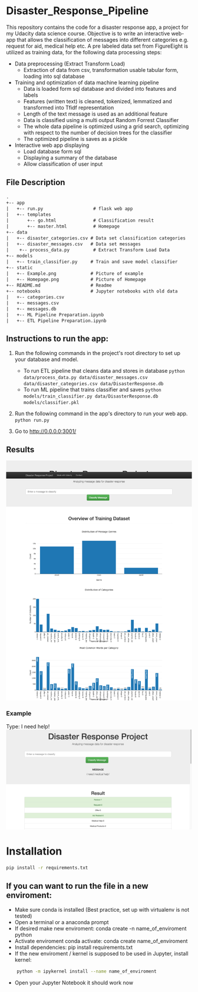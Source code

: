 # Disaster_Response_Pipeline
This repository contains the code for a disaster response app, a project for my Udacity data science course.
Objective is to write an interactive web-app that allows the classification of messages into different categories
e.g. request for aid, medical help etc. A pre labeled data set from FigureEight is utilized as training data, for 
the following data processing steps:

- Data preprocessing (Extract Transform Load)
    - Extraction of data from csv, transformation usable tabular form, loading into sql database
- Training and optimization of data machine learning pipeline
    - Data is loaded form sql database and divided into features and labels
    - Features (written text) is cleaned, tokenized, lemmatized and transformed into Tfidf representation
    - Length of the text message is used as an additional feature
    - Data is classified using a multi output Random Forrest Classifier
    - The whole data pipeline is optimized using a grid search, optimizing with respect to the number of decision trees for the classifier
    - The optimized pipeline is saves as a pickle
- Interactive web app displaying
    - Load database form sql
    - Displaying a summary of the database
    - Allow classification of user input

## File Description
    .
    +-- app     
    |   +-- run.py                   # flask web app
    |   +-- templates   
    |       +-- go.html              # Classification result
    |       +-- master.html          # Homepage    
    +-- data                   
    |   +-- disaster_categories.csv # Data set classification categories  
    |   +-- disaster_messages.csv   # Data set messages
    |    +-- process_data.py         # Extract Transform Load Data
    +-- models
    |   +-- train_classifier.py     # Train and save model classifier 
    +-- static  
    |   +-- Example.png             # Picture of example
    |   +-- Homepage.png            # Picture of Homepage
    +-- README.md                   # Readme
    +-- notebooks                   # Jupyter notebooks with old data
    |   +-- categories.csv
    |   +-- messages.csv
    |   +-- messages.db
    |   +-- ML Pipeline Preparation.ipynb
    |   +-- ETL Pipeline Preparation.ipynb
    

## Instructions to run the app:
1. Run the following commands in the project's root directory to set up your database and model.

    - To run ETL pipeline that cleans data and stores in database
        `python data/process_data.py data/disaster_messages.csv data/disaster_categories.csv data/DisasterResponse.db`
    - To run ML pipeline that trains classifier and saves
        `python models/train_classifier.py data/DisasterResponse.db models/classifier.pkl`

2. Run the following command in the app's directory to run your web app.
    `python run.py`

3. Go to http://0.0.0.0:3001/

## Results

![Homepage](static/Homepage.png)
### Example
Type: I need help!
![Homepage](static/Example.png)

# Installation 
```bash
pip install -r requirements.txt
```

## If you can want to run the file in a new enviroment:
- Make sure conda is installed (Best practice, set up with virtualenv is not tested)
- Open a terminal or a anaconda prompt
- If desired make new enviroment: conda create -n name_of_enviroment python
- Activate enviroment conda activate: conda create name_of_enviroment
- Install dependencies: pip install requirements.txt
- If the new enviroment / kernel is supposed to be used in Jupyter, install kernel:
```bash
    python -m ipykernel install --name name_of_enviroment
```
- Open your Jupyter Notebook it should work now


